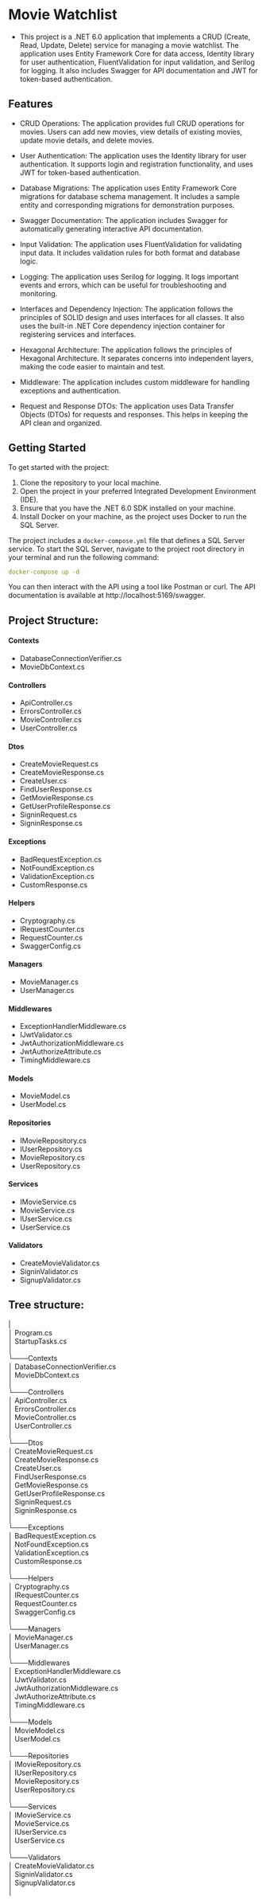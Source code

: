 # Movie Watchlist
* This project is a .NET 6.0 application that implements a CRUD (Create, Read, Update, Delete) service for managing a movie watchlist. The application uses Entity Framework Core for data access, Identity library for user authentication, FluentValidation for input validation, and Serilog for logging. It also includes Swagger for API documentation and JWT for token-based authentication.

## Features
* CRUD Operations: The application provides full CRUD operations for movies. Users can add new movies, view details of existing movies, update movie details, and delete movies.

* User Authentication: The application uses the Identity library for user authentication. It supports login and registration functionality, and uses JWT for token-based authentication.

* Database Migrations: The application uses Entity Framework Core migrations for database schema management. It includes a sample entity and corresponding migrations for demonstration purposes.

* Swagger Documentation: The application includes Swagger for automatically generating interactive API documentation.

* Input Validation: The application uses FluentValidation for validating input data. It includes validation rules for both format and database logic.

* Logging: The application uses Serilog for logging. It logs important events and errors, which can be useful for troubleshooting and monitoring.

* Interfaces and Dependency Injection: The application follows the principles of SOLID design and uses interfaces for all classes. It also uses the built-in .NET Core dependency injection container for registering services and interfaces.

* Hexagonal Architecture: The application follows the principles of Hexagonal Architecture. It separates concerns into independent layers, making the code easier to maintain and test.

* Middleware: The application includes custom middleware for handling exceptions and authentication.

* Request and Response DTOs: The application uses Data Transfer Objects (DTOs) for requests and responses. This helps in keeping the API clean and organized.


## Getting Started
To get started with the project:
1. Clone the repository to your local machine.
2. Open the project in your preferred Integrated Development Environment (IDE).
3. Ensure that you have the .NET 6.0 SDK installed on your machine.
4. Install Docker on your machine, as the project uses Docker to run the SQL Server.

The project includes a `docker-compose.yml` file that defines a SQL Server service. To start the SQL Server, navigate to the project root directory in your terminal and run the following command:
```yml
docker-compose up -d
```

You can then interact with the API using a tool like Postman or curl.
The API documentation is available at http://localhost:5169/swagger.

## Project Structure:

#### Contexts
* DatabaseConnectionVerifier.cs
* MovieDbContext.cs

#### Controllers
* ApiController.cs
* ErrorsController.cs
* MovieController.cs
* UserController.cs

#### Dtos
* CreateMovieRequest.cs
* CreateMovieResponse.cs
* CreateUser.cs
* FindUserResponse.cs
* GetMovieResponse.cs
* GetUserProfileResponse.cs
* SigninRequest.cs
* SigninResponse.cs

#### Exceptions
* BadRequestException.cs
* NotFoundException.cs
* ValidationException.cs
* CustomResponse.cs

#### Helpers
* Cryptography.cs
* IRequestCounter.cs
* RequestCounter.cs
* SwaggerConfig.cs

#### Managers
* MovieManager.cs
* UserManager.cs

#### Middlewares
* ExceptionHandlerMiddleware.cs
* IJwtValidator.cs
* JwtAuthorizationMiddleware.cs
* JwtAuthorizeAttribute.cs
* TimingMiddleware.cs

#### Models
* MovieModel.cs
* UserModel.cs

#### Repositories
* IMovieRepository.cs
* IUserRepository.cs
* MovieRepository.cs
* UserRepository.cs

#### Services
* IMovieService.cs
* MovieService.cs
* IUserService.cs
* UserService.cs

#### Validators
* CreateMovieValidator.cs
* SigninValidator.cs
* SignupValidator.cs

## Tree structure:
|<br>
│ Program.cs<br>
│ StartupTasks.cs<br>
│<br>
└───Contexts<br>
│   DatabaseConnectionVerifier.cs<br>
│   MovieDbContext.cs<br>
│<br>
└───Controllers<br>
│   ApiController.cs<br>
│   ErrorsController.cs<br>
│   MovieController.cs<br>
│   UserController.cs<br>
│<br>
└───Dtos<br>
│   CreateMovieRequest.cs<br>
│   CreateMovieResponse.cs<br>
│   CreateUser.cs<br>
│   FindUserResponse.cs<br>
│   GetMovieResponse.cs<br>
│   GetUserProfileResponse.cs<br>
│   SigninRequest.cs<br>
│   SigninResponse.cs<br>
│<br>
└───Exceptions<br>
│   BadRequestException.cs<br>
│   NotFoundException.cs<br>
│   ValidationException.cs<br>
│   CustomResponse.cs<br>
│<br>
└───Helpers<br>
│   Cryptography.cs<br>
│   IRequestCounter.cs<br>
│   RequestCounter.cs<br>
│   SwaggerConfig.cs<br>
│<br>
└───Managers<br>
│   MovieManager.cs<br>
│   UserManager.cs<br>
│<br>
└───Middlewares<br>
│   ExceptionHandlerMiddleware.cs<br>
│   IJwtValidator.cs<br>
│   JwtAuthorizationMiddleware.cs<br>
│   JwtAuthorizeAttribute.cs<br>
│   TimingMiddleware.cs<br>
│<br>
└───Models<br>
│   MovieModel.cs<br>
│   UserModel.cs<br>
│<br>
└───Repositories<br>
│   IMovieRepository.cs<br>
│   IUserRepository.cs<br>
│   MovieRepository.cs<br>
│   UserRepository.cs<br>
│<br>
└───Services<br>
│   IMovieService.cs<br>
│   MovieService.cs<br>
│   IUserService.cs<br>
│   UserService.cs<br>
│<br>
└───Validators<br>
│   CreateMovieValidator.cs<br>
│   SigninValidator.cs<br>
│   SignupValidator.cs<br>
│<br>

